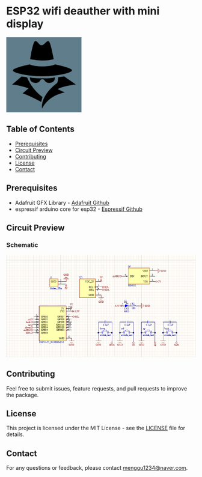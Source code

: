 # ESP32 wifi deauther with mini display

<img src="https://github.com/mjlee111/esp32_wifi_deauther/blob/master/docs/logo.png" alt="logo" width="200" height="200">

## Table of Contents
- [Prerequisites](#prerequisites)
- [Circuit Preview](#circuit-preview)
- [Contributing](#contributing)
- [License](#license)
- [Contact](#contact)

## Prerequisites
- Adafruit GFX Library - [Adafruit Github][oled-link]
- espressif arduino core for esp32 - [Espressif Github][espressif-link] 

[oled-link]: https://github.com/adafruit/Adafruit-GFX-Library.git
[espressif-link]: https://github.com/espressif/arduino-esp32.git

## Circuit Preview
### Schematic
<img src="https://github.com/mjlee111/esp32_wifi_deauther/blob/master/docs/schematic.png" alt="schematic">

## Contributing
Feel free to submit issues, feature requests, and pull requests to improve the package.

## License
This project is licensed under the MIT License - see the [LICENSE][LICENSE] file for details.

## Contact
For any questions or feedback, please contact [menggu1234@naver.com][email].

[LICENSE]: https://github.com/mjlee111/esp32_wifi_deauther/blob/master/LICENSE
[email]: mailto:menggu1234@naver.com
